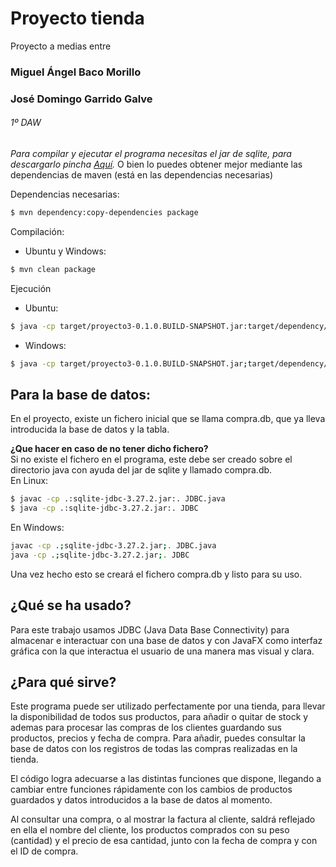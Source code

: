 # Proyecto tienda
Proyecto a medias entre 
### Miguel Ángel Baco Morillo
### José Domingo Garrido Galve 
###### 1º DAW

*Para compilar y ejecutar el programa necesitas el jar de sqlite, para descargarlo pincha [Aquí](https://mvnrepository.com/artifact/org.xerial/sqlite-jdbc/3.27.2).*
O bien lo puedes obtener mejor mediante las dependencias de maven (está en las dependencias necesarias)

Dependencias necesarias:
```bash
$ mvn dependency:copy-dependencies package
```

Compilación:
- Ubuntu y Windows:
```bash
$ mvn clean package
```

Ejecución
- Ubuntu: 
```bash
$ java -cp target/proyecto3-0.1.0.BUILD-SNAPSHOT.jar:target/dependency/*:. Tienda
```
- Windows: 
```bash
$ java -cp target/proyecto3-0.1.0.BUILD-SNAPSHOT.jar;target/dependency/*;. Tienda
```

## Para la base de datos:
En el proyecto, existe un fichero inicial que se llama compra.db, que ya lleva introducida la base de datos y la tabla.

**¿Que hacer en caso de no tener dicho fichero?**  
Si no existe el fichero en el programa, este debe ser creado sobre el directorio java con ayuda del jar de sqlite y llamado compra.db.  
En Linux:
```bash
$ javac -cp .:sqlite-jdbc-3.27.2.jar:. JDBC.java  
$ java -cp .:sqlite-jdbc-3.27.2.jar:. JDBC
```
En Windows:
```bash
javac -cp .;sqlite-jdbc-3.27.2.jar;. JDBC.java  
java -cp .;sqlite-jdbc-3.27.2.jar;. JDBC
```
Una vez hecho esto se creará el fichero compra.db y listo para su uso.

## ¿Qué se ha usado?
Para este trabajo usamos JDBC (Java Data Base Connectivity) para almacenar e interactuar con una base de datos y con JavaFX como interfaz gráfica con la que interactua el usuario de una manera mas visual y clara.

## ¿Para qué sirve?
Este programa puede ser utilizado perfectamente por una tienda, para llevar la disponibilidad de todos sus productos, para añadir o quitar de stock y ademas para procesar las compras de los clientes guardando sus productos, precios y fecha de compra. Para añadir, puedes consultar la base de datos con los registros de todas las compras realizadas en la tienda.

El código logra adecuarse a las distintas funciones que dispone, llegando a cambiar entre funciones rápidamente con los cambios de productos guardados y datos introducidos a la base de datos al momento.

Al consultar una compra, o al mostrar la factura al cliente, saldrá reflejado en ella el nombre del cliente, los productos comprados con su peso (cantidad) y el precio de esa cantidad, junto con la fecha de compra y con el ID de compra.
